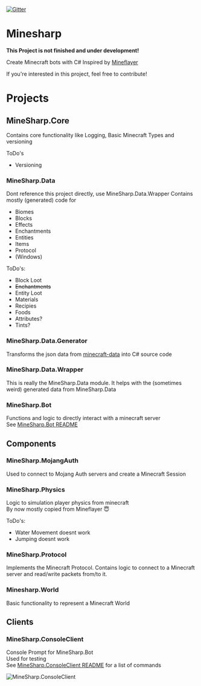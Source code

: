 [![Gitter](https://badges.gitter.im/MineSharp-net/community.svg)](https://gitter.im/MineSharp-net/community?utm_source=badge&utm_medium=badge&utm_campaign=pr-badge)

# Minesharp

**This Project is not finished and under development!**

Create Minecraft bots with C#
Inspired by [Mineflayer](https://github.com/PrismarineJS/mineflayer)

If you're interested in this project, feel free to contribute!

# Projects
## MineSharp.Core
Contains core functionality like Logging, Basic Minecraft Types and versioning

ToDo's
 - Versioning

### MineSharp.Data
Dont reference this project directly, use MineSharp.Data.Wrapper
Contains mostly (generated) code for
 - Biomes
 - Blocks
 - Effects
 - Enchantments
 - Entities
 - Items
 - Protocol
 - (Windows)

ToDo's:
 - Block Loot
 - ~~Enchantments~~
 - Entity Loot
 - Materials
 - Recipies
 - Foods
 - Attributes?
 - Tints?

### MineSharp.Data.Generator
Transforms the json data from [minecraft-data](https://github.com/PrismarineJS/minecraft-data) into C# source code

### MineSharp.Data.Wrapper
This is really the MineSharp.Data module. It helps with the (sometimes weird) generated data from MineSharp.Data

### MineSharp.Bot
 Functions and logic to directly interact with a minecraft server\
 See [MineSharp.Bot README](https://github.com/psu-de/MineSharp/blob/main/MineSharp.Bot/README.md)

## Components

### MineSharp.MojangAuth
Used to connect to Mojang Auth servers and create a Minecraft Session

### MineSharp.Physics
Logic to simulation player physics from minecraft\
By now mostly copied from Mineflayer 😇

ToDo's:
 - Water Movement doesnt work
 - Jumping doesnt work

### MineSharp.Protocol
Implements the Minecraft Protocol. Contains logic to connect to a Minecraft server and read/write packets from/to it.

### Minesharp.World
Basic functionality to represent a Minecraft World

## Clients
### MineSharp.ConsoleClient
Console Prompt for MineSharp.Bot\
Used for testing\
See [MineSharp.ConsoleClient README](https://github.com/psu-de/MineSharp/blob/main/Clients/MineSharp.ConsoleClient/README.md) for a list of commands

 ![MineSharp.ConsoleClient](https://i.ibb.co/HgYtkN0/Bild-2022-07-20-141355981.png)
